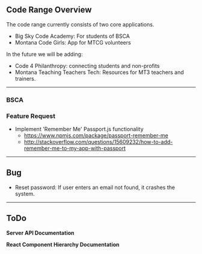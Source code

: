 ## Code Range Overview

The code range currently consists of two core applications.
 - Big Sky Code Academy: For students of BSCA
 - Montana Code Girls: App for MTCG volunteers

In the future we will be adding:
- Code 4 Philanthropy: connecting students and non-profits
- Montana Teaching Teachers Tech: Resources for MT3 teachers and trainers.


----
### BSCA


### Feature Request

* Implement 'Remember Me' Passport.js functionality
  - https://www.npmjs.com/package/passport-remember-me
  - http://stackoverflow.com/questions/15609232/how-to-add-remember-me-to-my-app-with-passport

----
## Bug
* Reset password: If user enters an email not found, it crashes the system.

----
## ToDo
__Server API Documentation__ 

__React Component Hierarchy Documentation__
